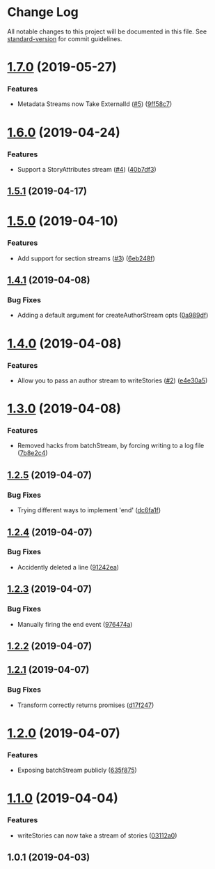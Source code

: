 # Change Log

All notable changes to this project will be documented in this file. See [standard-version](https://github.com/conventional-changelog/standard-version) for commit guidelines.

<a name="1.7.0"></a>
# [1.7.0](https://github.com/gja/@quintype/migration-helpers/compare/v1.6.0...v1.7.0) (2019-05-27)


### Features

* Metadata Streams now Take ExternalId ([#5](https://github.com/gja/[@quintype](https://github.com/quintype)/migration-helpers/issues/5)) ([9ff58c7](https://github.com/gja/@quintype/migration-helpers/commit/9ff58c7))



<a name="1.6.0"></a>
# [1.6.0](https://github.com/gja/@quintype/migration-helpers/compare/v1.5.1...v1.6.0) (2019-04-24)


### Features

* Support a StoryAttributes stream ([#4](https://github.com/gja/[@quintype](https://github.com/quintype)/migration-helpers/issues/4)) ([40b7df3](https://github.com/gja/@quintype/migration-helpers/commit/40b7df3))



<a name="1.5.1"></a>
## [1.5.1](https://github.com/gja/@quintype/migration-helpers/compare/v1.5.0...v1.5.1) (2019-04-17)



<a name="1.5.0"></a>
# [1.5.0](https://github.com/gja/@quintype/migration-helpers/compare/v1.4.1...v1.5.0) (2019-04-10)


### Features

* Add support for section streams ([#3](https://github.com/gja/[@quintype](https://github.com/quintype)/migration-helpers/issues/3)) ([6eb248f](https://github.com/gja/@quintype/migration-helpers/commit/6eb248f))



<a name="1.4.1"></a>
## [1.4.1](https://github.com/gja/@quintype/migration-helpers/compare/v1.4.0...v1.4.1) (2019-04-08)


### Bug Fixes

* Adding a default argument for createAuthorStream opts ([0a989df](https://github.com/gja/@quintype/migration-helpers/commit/0a989df))



<a name="1.4.0"></a>
# [1.4.0](https://github.com/gja/@quintype/migration-helpers/compare/v1.3.0...v1.4.0) (2019-04-08)


### Features

* Allow you to pass an author stream to writeStories ([#2](https://github.com/gja/[@quintype](https://github.com/quintype)/migration-helpers/issues/2)) ([e4e30a5](https://github.com/gja/@quintype/migration-helpers/commit/e4e30a5))



<a name="1.3.0"></a>
# [1.3.0](https://github.com/gja/@quintype/migration-helpers/compare/v1.2.5...v1.3.0) (2019-04-08)


### Features

* Removed hacks from batchStream, by forcing writing to a log file ([7b8e2c4](https://github.com/gja/@quintype/migration-helpers/commit/7b8e2c4))



<a name="1.2.5"></a>
## [1.2.5](https://github.com/gja/@quintype/migration-helpers/compare/v1.2.4...v1.2.5) (2019-04-07)


### Bug Fixes

* Trying different ways to implement 'end' ([dc6fa1f](https://github.com/gja/@quintype/migration-helpers/commit/dc6fa1f))



<a name="1.2.4"></a>
## [1.2.4](https://github.com/gja/@quintype/migration-helpers/compare/v1.2.3...v1.2.4) (2019-04-07)


### Bug Fixes

* Accidently deleted a line ([91242ea](https://github.com/gja/@quintype/migration-helpers/commit/91242ea))



<a name="1.2.3"></a>
## [1.2.3](https://github.com/gja/@quintype/migration-helpers/compare/v1.2.2...v1.2.3) (2019-04-07)


### Bug Fixes

* Manually firing the end event ([976474a](https://github.com/gja/@quintype/migration-helpers/commit/976474a))



<a name="1.2.2"></a>
## [1.2.2](https://github.com/gja/@quintype/migration-helpers/compare/v1.2.1...v1.2.2) (2019-04-07)



<a name="1.2.1"></a>
## [1.2.1](https://github.com/gja/@quintype/migration-helpers/compare/v1.2.0...v1.2.1) (2019-04-07)


### Bug Fixes

* Transform correctly returns promises ([d17f247](https://github.com/gja/@quintype/migration-helpers/commit/d17f247))



<a name="1.2.0"></a>
# [1.2.0](https://github.com/gja/@quintype/migration-helpers/compare/v1.1.0...v1.2.0) (2019-04-07)


### Features

* Exposing batchStream publicly ([635f875](https://github.com/gja/@quintype/migration-helpers/commit/635f875))



<a name="1.1.0"></a>
# [1.1.0](https://github.com/gja/@quintype/migration-helpers/compare/v1.0.1...v1.1.0) (2019-04-04)


### Features

* writeStories can now take a stream of stories ([03112a0](https://github.com/gja/@quintype/migration-helpers/commit/03112a0))



<a name="1.0.1"></a>
## 1.0.1 (2019-04-03)
